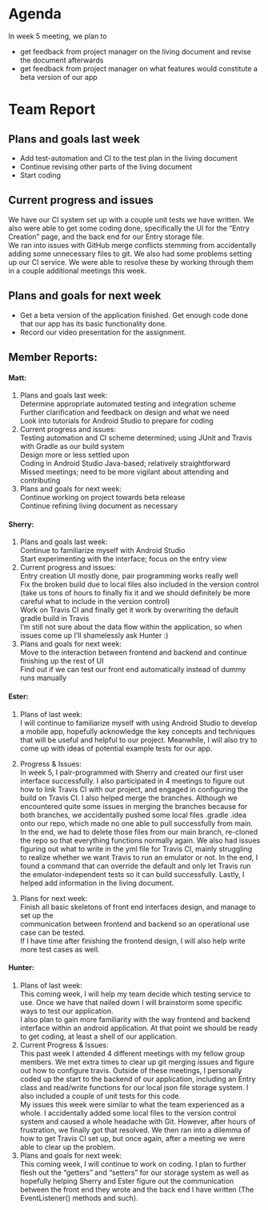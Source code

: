 # Agenda
In week 5 meeting, we plan to
- get feedback from project manager on the living document and revise the document afterwards<br>
- get feedback from project manager on what features would constitute a beta version of our app<br>

# Team Report

## Plans and goals last week
- Add test-automation and CI to the test plan in the living document
- Continue revising other parts of the living document
- Start coding 

## Current progress and issues
We have our CI system set up with a couple unit tests we have written. We also were able to get some coding done, specifically the UI for the “Entry Creation” page, and the back end for our Entry storage file.<br>
We ran into issues with GitHub merge conflicts stemming from accidentally adding some unnecessary files to git. We also had some problems setting up our CI service. We were able to resolve these by working through them in a couple additional meetings this week.<br>

## Plans and goals for next week
- Get a beta version of the application finished. Get enough code done that our app has its basic functionality done.
- Record our video presentation for the assignment.

## Member Reports:
#### Matt:
1. Plans and goals last week:<br>
Determine appropriate automated testing and integration scheme<br>
Further clarification and feedback on design and what we need<br>
Look into tutorials for Android Studio to prepare for coding<br>
2. Current progress and issues:<br>
Testing automation and CI scheme determined; using JUnit and Travis with Gradle as our build system<br>
Design more or less settled upon<br>
Coding in Android Studio Java-based; relatively straightforward<br>
Missed meetings; need to be more vigilant about attending and contributing<br>
3. Plans and goals for next week:<br>
Continue working on project towards beta release<br>
Continue refining living document as necessary<br>

#### Sherry:
1. Plans and goals last week:<br>
Continue to familiarize myself with Android Studio<br>
Start experimenting with the interface; focus on the entry view<br>
2. Current progress and issues:<br>
Entry creation UI mostly done, pair programming works really well<br>
Fix the broken build due to local files also included in the version control (take us tons of hours to finally fix it and we should definitely be more careful what to include in the version control) <br>
Work on Travis CI and finally get it work by overwriting the default gradle build in Travis<br>
I’m still not sure about the data flow within the application, so when issues come up I’ll shamelessly ask Hunter :)
3. Plans and goals for next week:<br>
Move to the interaction between frontend and backend and continue finishing up the rest of UI<br>
Find out if we can test our front end automatically instead of dummy runs manually<br>


#### Ester:
1. Plans of last week:<br>
I will continue to familiarize myself with using Android Studio to develop a mobile app, hopefully acknowledge the key concepts and techniques that will be useful and helpful to our project. Meanwhile, I will also try to come up with ideas of potential example tests for our app. 
2. Progress & Issues:<br>
In week 5, I pair-programmed with Sherry and created our first user interface successfully. I also participated in 4 meetings to figure out how to link Travis CI with our project, and engaged in configuring the build on Travis CI. I also helped merge the branches.  Although we encountered quite some issues in merging the branches because for both branches, we accidentally pushed some local files .gradle .idea onto our repo, which made no one able to pull successfully from main. In the end, we had to delete those files from our main branch, re-cloned the repo so that everything functions normally again. We also had issues figuring out what to write in the yml file for Travis CI, mainly struggling to realize whether we want Travis to run an emulator or not. In the end, I found a command that can override the default and only let Travis run the emulator-independent tests so it can build successfully. Lastly, I helped add information in the living document. <br> 

3. Plans for next week:<br>
Finish all basic skeletons of front end interfaces design, and manage to set up the <br> communication between frontend and backend so an operational use case can be tested. <br>
If I have time after finishing the frontend design, I will also help write more test cases as well. <br>


#### Hunter:
1. Plans of last week:<br>
 This coming week, I will help my team decide which testing service to use. Once we have that nailed down I will brainstorm some specific ways to test our application.<br>
I also plan to gain more familiarity with the way frontend and backend interface within an android application. At that point we should be ready to get coding, at least a shell of our application.<br>
2. Current Progress & Issues:<br>
This past week I attended 4 different meetings with my fellow group members. We met extra times to clear up git merging issues and figure out how to configure travis. Outside of these meetings, I personally coded up the start to the backend of our application, including an Entry class and read/write functions for our local json file storage system. I also included a couple of unit tests for this code.<br>
My issues this week were similar to what the team experienced as a whole. I accidentally added some local files to the version control system and caused a whole headache with Git. However, after hours of frustration, we finally got that resolved. We then ran into a dilemma of how to get Travis CI set up, but once again, after a meeting we were able to clear up the problem.
3. Plans and goals for next week:<br>
This coming week, I will continue to work on coding. I plan to further flesh out the “getters” and “setters” for our storage system as well as hopefully helping Sherry and Ester figure out the communication between the front end they wrote and the back end I have written (The EventListener() methods and such).
